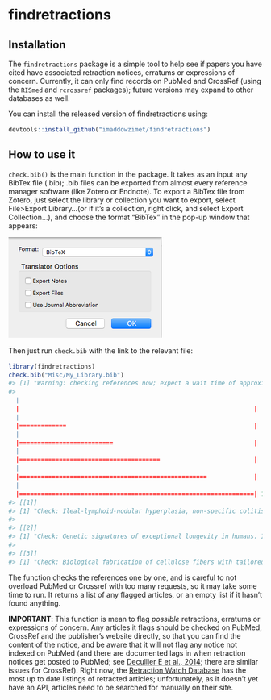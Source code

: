 
<!-- README.md is generated from README.Rmd. Please edit that file -->

# findretractions

<!-- badges: start -->

<!-- badges: end -->

## Installation

The `findretractions` package is a simple tool to help see if papers you
have cited have associated retraction notices, erratums or expressions
of concern. Currently, it can only find records on PubMed and CrossRef
(using the `RISmed` and `rcrossref` packages); future versions may
expand to other databases as well.

You can install the released version of findretractions using:

``` r
devtools::install_github("imaddowzimet/findretractions")
```

## How to use it

`check.bib()` is the main function in the package. It takes as an input
any BibTex file (.bib); .bib files can be exported from almost every
reference manager software (like Zotero or Endnote). To export a BibTex
file from Zotero, just select the library or collection you want to
export, select File\>Export Library…(or if it’s a collection, right
click, and select Export Collection…), and choose the format “BibTex” in
the pop-up window that appears:

![](https://raw.githubusercontent.com/imaddowzimet/findretractions/master/misc/zoteroexport.png)

Then just run `check.bib` with the link to the relevant file:

``` r
library(findretractions)
check.bib("Misc/My_Library.bib")
#> [1] "Warning: checking references now; expect a wait time of approximately 7.5 seconds"
#> 
  |                                                                       
  |                                                                 |   0%
  |                                                                       
  |=============                                                    |  20%
  |                                                                       
  |==========================                                       |  40%
  |                                                                       
  |=======================================                          |  60%
  |                                                                       
  |====================================================             |  80%
  |                                                                       
  |=================================================================| 100%
#> [[1]]
#> [1] "Check: Ileal-lymphoid-nodular hyperplasia, non-specific colitis, and pervasive developmental disorder in children. It may have been retracted"
#> 
#> [[2]]
#> [1] "Check: Genetic signatures of exceptional longevity in humans. It may have been retracted"
#> 
#> [[3]]
#> [1] "Check: Biological fabrication of cellulose fibers with tailored properties. There may be an associated erratum"
```

The function checks the references one by one, and is careful to not
overload PubMed or Crossref with too many requests, so it may take some
time to run. It returns a list of any flagged articles, or an empty list
if it hasn’t found anything.

**IMPORTANT**: This function is mean to flag *possible* retractions,
erratums or expressions of concern. Any articles it flags should be
checked on PubMed, CrossRef and the publisher’s website directly, so
that you can find the content of the notice, and be aware that it will
not flag any notice not indexed on PubMed (and there are documented lags
in when retraction notices get posted to PubMed; see [Decullier E et
al., 2014](https://www.ncbi.nlm.nih.gov/pubmed/?term=What+time-lag+for+a+retraction+search+on+PubMed%3F);
there are similar issues for CrossRef). Right now, the [Retraction Watch
Database](https://retractionwatch.com/2018/10/25/were-officially-launching-our-database-today-heres-what-you-need-to-know/)
has the most up to date listings of retracted articles; unfortunately,
as it doesn’t yet have an API, articles need to be searched for manually
on their site.
